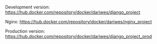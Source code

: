Development version: https://hub.docker.com/repository/docker/dariwes/django_project

Nginx: https://hub.docker.com/repository/docker/dariwes/nginx_project

Production version: https://hub.docker.com/repository/docker/dariwes/django_project_prod